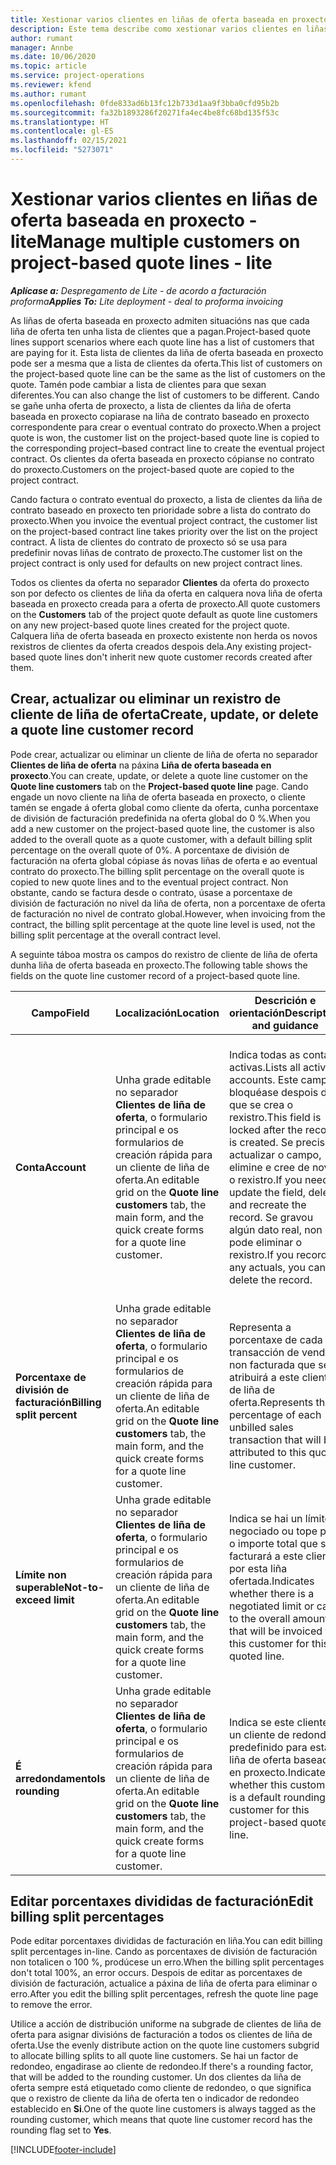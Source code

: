 ```yaml
---
title: Xestionar varios clientes en liñas de oferta baseada en proxecto - lite
description: Este tema describe como xestionar varios clientes en liñas de oferta baseada en proxecto.
author: rumant
manager: Annbe
ms.date: 10/06/2020
ms.topic: article
ms.service: project-operations
ms.reviewer: kfend
ms.author: rumant
ms.openlocfilehash: 0fde833ad6b13fc12b733d1aa9f3bba0cfd95b2b
ms.sourcegitcommit: fa32b1893286f20271fa4ec4be8fc68bd135f53c
ms.translationtype: HT
ms.contentlocale: gl-ES
ms.lasthandoff: 02/15/2021
ms.locfileid: "5273071"
---
```

# <a name="manage-multiple-customers-on-project-based-quote-lines---lite"></a><span data-ttu-id="c34d1-103">Xestionar varios clientes en liñas de oferta baseada en proxecto - lite</span><span class="sxs-lookup"><span data-stu-id="c34d1-103">Manage multiple customers on project-based quote lines - lite</span></span>

<span data-ttu-id="c34d1-104">_**Aplícase a:** Despregamento de Lite - de acordo a facturación proforma_</span><span class="sxs-lookup"><span data-stu-id="c34d1-104">_**Applies To:** Lite deployment - deal to proforma invoicing_</span></span>

<span data-ttu-id="c34d1-105">As liñas de oferta baseada en proxecto admiten situacións nas que cada liña de oferta ten unha lista de clientes que a pagan.</span><span class="sxs-lookup"><span data-stu-id="c34d1-105">Project-based quote lines support scenarios where each quote line has a list of customers that are paying for it.</span></span> <span data-ttu-id="c34d1-106">Esta lista de clientes da liña de oferta baseada en proxecto pode ser a mesma que a lista de clientes da oferta.</span><span class="sxs-lookup"><span data-stu-id="c34d1-106">This list of customers on the project-based quote line can be the same as the list of customers on the quote.</span></span> <span data-ttu-id="c34d1-107">Tamén pode cambiar a lista de clientes para que sexan diferentes.</span><span class="sxs-lookup"><span data-stu-id="c34d1-107">You can also change the list of customers to be different.</span></span> <span data-ttu-id="c34d1-108">Cando se gañe unha oferta de proxecto, a lista de clientes da liña de oferta baseada en proxecto copiarase na liña de contrato baseado en proxecto correspondente para crear o eventual contrato do proxecto.</span><span class="sxs-lookup"><span data-stu-id="c34d1-108">When a project quote is won, the customer list on the project-based quote line is copied to the corresponding project–based contract line to create the eventual project contract.</span></span> <span data-ttu-id="c34d1-109">Os clientes da oferta baseada en proxecto cópianse no contrato do proxecto.</span><span class="sxs-lookup"><span data-stu-id="c34d1-109">Customers on the project-based quote are copied to the project contract.</span></span>

<span data-ttu-id="c34d1-110">Cando factura o contrato eventual do proxecto, a lista de clientes da liña de contrato baseado en proxecto ten prioridade sobre a lista do contrato do proxecto.</span><span class="sxs-lookup"><span data-stu-id="c34d1-110">When you invoice the eventual project contract, the customer list on the project-based contract line takes priority over the list on the project contract.</span></span> <span data-ttu-id="c34d1-111">A lista de clientes do contrato de proxecto só se usa para predefinir novas liñas de contrato de proxecto.</span><span class="sxs-lookup"><span data-stu-id="c34d1-111">The customer list on the project contract is only used for defaults on new project contract lines.</span></span>

<span data-ttu-id="c34d1-112">Todos os clientes da oferta no separador **Clientes** da oferta do proxecto son por defecto os clientes de liña da oferta en calquera nova liña de oferta baseada en proxecto creada para a oferta de proxecto.</span><span class="sxs-lookup"><span data-stu-id="c34d1-112">All quote customers on the **Customers** tab of the project quote default as quote line customers on any new project-based quote lines created for the project quote.</span></span> <span data-ttu-id="c34d1-113">Calquera liña de oferta baseada en proxecto existente non herda os novos rexistros de clientes da oferta creados despois dela.</span><span class="sxs-lookup"><span data-stu-id="c34d1-113">Any existing project-based quote lines don't inherit new quote customer records created after them.</span></span>

## <a name="create-update-or-delete-a-quote-line-customer-record"></a><span data-ttu-id="c34d1-114">Crear, actualizar ou eliminar un rexistro de cliente de liña de oferta</span><span class="sxs-lookup"><span data-stu-id="c34d1-114">Create, update, or delete a quote line customer record</span></span>

<span data-ttu-id="c34d1-115">Pode crear, actualizar ou eliminar un cliente de liña de oferta no separador **Clientes de liña de oferta** na páxina **Liña de oferta baseada en proxecto**.</span><span class="sxs-lookup"><span data-stu-id="c34d1-115">You can create, update, or delete a quote line customer on the **Quote line customers** tab on the **Project-based quote line** page.</span></span> <span data-ttu-id="c34d1-116">Cando engade un novo cliente na liña de oferta baseada en proxecto, o cliente tamén se engade á oferta global como cliente da oferta, cunha porcentaxe de división de facturación predefinida na oferta global do 0 %.</span><span class="sxs-lookup"><span data-stu-id="c34d1-116">When you add a new customer on the project-based quote line, the customer is also added to the overall quote as a quote customer, with a default billing split percentage on the overall quote of 0%.</span></span> <span data-ttu-id="c34d1-117">A porcentaxe de división de facturación na oferta global cópiase ás novas liñas de oferta e ao eventual contrato do proxecto.</span><span class="sxs-lookup"><span data-stu-id="c34d1-117">The billing split percentage on the overall quote is copied to new quote lines and to the eventual project contract.</span></span> <span data-ttu-id="c34d1-118">Non obstante, cando se factura desde o contrato, úsase a porcentaxe de división de facturación no nivel da liña de oferta, non a porcentaxe de oferta de facturación no nivel de contrato global.</span><span class="sxs-lookup"><span data-stu-id="c34d1-118">However, when invoicing from the contract, the billing split percentage at the quote line level is used, not the billing split percentage at the overall contract level.</span></span> 

<span data-ttu-id="c34d1-119">A seguinte táboa mostra os campos do rexistro de cliente de liña de oferta dunha liña de oferta baseada en proxecto.</span><span class="sxs-lookup"><span data-stu-id="c34d1-119">The following table shows the fields on the quote line customer record of a project-based quote line.</span></span>

| <span data-ttu-id="c34d1-120">Campo</span><span class="sxs-lookup"><span data-stu-id="c34d1-120">Field</span></span> | <span data-ttu-id="c34d1-121">Localización</span><span class="sxs-lookup"><span data-stu-id="c34d1-121">Location</span></span> | <span data-ttu-id="c34d1-122">Descrición e orientación</span><span class="sxs-lookup"><span data-stu-id="c34d1-122">Description and guidance</span></span> | <span data-ttu-id="c34d1-123">Impacto descendente</span><span class="sxs-lookup"><span data-stu-id="c34d1-123">Downstream impact</span></span> |
| --- | --- | --- | --- |
| <span data-ttu-id="c34d1-124">**Conta**</span><span class="sxs-lookup"><span data-stu-id="c34d1-124">**Account**</span></span> | <span data-ttu-id="c34d1-125">Unha grade editable no separador **Clientes de liña de oferta**, o formulario principal e os formularios de creación rápida para un cliente de liña de oferta.</span><span class="sxs-lookup"><span data-stu-id="c34d1-125">An editable grid on the **Quote line customers** tab, the main form, and the quick create forms for a quote line customer.</span></span> | <span data-ttu-id="c34d1-126">Indica todas as contas activas.</span><span class="sxs-lookup"><span data-stu-id="c34d1-126">Lists all active accounts.</span></span> <span data-ttu-id="c34d1-127">Este campo bloquéase despois de que se crea o rexistro.</span><span class="sxs-lookup"><span data-stu-id="c34d1-127">This field is locked after the record is created.</span></span> <span data-ttu-id="c34d1-128">Se precisa actualizar o campo, elimine e cree de novo o rexistro.</span><span class="sxs-lookup"><span data-stu-id="c34d1-128">If you need to update the field, delete and recreate the record.</span></span> <span data-ttu-id="c34d1-129">Se gravou algún dato real, non pode eliminar o rexistro.</span><span class="sxs-lookup"><span data-stu-id="c34d1-129">If you recorded any actuals, you can't delete the record.</span></span> | <span data-ttu-id="c34d1-130">Cando escolle unha conta da lista principal de contas para engadir, o cliente da liña de oferta tamén se engade como cliente da oferta ao gardalo.</span><span class="sxs-lookup"><span data-stu-id="c34d1-130">When you pick an account from the master list of accounts to add, the quote line customer is also added as a quote customer when you save it.</span></span> <span data-ttu-id="c34d1-131">Cando se gaña unha oferta, os clientes de liña de oferta tamén se copian aos clientes de liña de contrato do proxecto.</span><span class="sxs-lookup"><span data-stu-id="c34d1-131">When a quote is won, quote line customers are copied to the project contract line customers.</span></span> |
| <span data-ttu-id="c34d1-132">**Porcentaxe de división de facturación**</span><span class="sxs-lookup"><span data-stu-id="c34d1-132">**Billing split percent**</span></span> | <span data-ttu-id="c34d1-133">Unha grade editable no separador **Clientes de liña de oferta**, o formulario principal e os formularios de creación rápida para un cliente de liña de oferta.</span><span class="sxs-lookup"><span data-stu-id="c34d1-133">An editable grid on the **Quote line customers** tab, the main form, and the quick create forms for a quote line customer.</span></span> | <span data-ttu-id="c34d1-134">Representa a porcentaxe de cada transacción de vendas non facturada que se atribuirá a este cliente de liña de oferta.</span><span class="sxs-lookup"><span data-stu-id="c34d1-134">Represents the percentage of each unbilled sales transaction that will be attributed to this quote line customer.</span></span> | <span data-ttu-id="c34d1-135">Copiado aos clientes de liña de contrato de proxecto.</span><span class="sxs-lookup"><span data-stu-id="c34d1-135">Copied over to project contract line customers.</span></span> |
| <span data-ttu-id="c34d1-136">**Límite non superable**</span><span class="sxs-lookup"><span data-stu-id="c34d1-136">**Not-to-exceed limit**</span></span> | <span data-ttu-id="c34d1-137">Unha grade editable no separador **Clientes de liña de oferta**, o formulario principal e os formularios de creación rápida para un cliente de liña de oferta.</span><span class="sxs-lookup"><span data-stu-id="c34d1-137">An editable grid on the **Quote line customers** tab, the main form, and the quick create forms for a quote line customer.</span></span> | <span data-ttu-id="c34d1-138">Indica se hai un límite negociado ou tope para o importe total que se facturará a este cliente por esta liña ofertada.</span><span class="sxs-lookup"><span data-stu-id="c34d1-138">Indicates whether there is a negotiated limit or cap to the overall amount that will be invoiced to this customer for this quoted line.</span></span> | <span data-ttu-id="c34d1-139">Copiado aos clientes de liña de contrato do proxecto cando se gaña unha oferta.</span><span class="sxs-lookup"><span data-stu-id="c34d1-139">Copied over to project contract line customers when a quote is won.</span></span> |
| <span data-ttu-id="c34d1-140">**É arredondamento**</span><span class="sxs-lookup"><span data-stu-id="c34d1-140">**Is rounding**</span></span> | <span data-ttu-id="c34d1-141">Unha grade editable no separador **Clientes de liña de oferta**, o formulario principal e os formularios de creación rápida para un cliente de liña de oferta.</span><span class="sxs-lookup"><span data-stu-id="c34d1-141">An editable grid on the **Quote line customers** tab, the main form, and the quick create forms for a quote line customer.</span></span> | <span data-ttu-id="c34d1-142">Indica se este cliente é un cliente de redondeo predefinido para esta liña de oferta baseada en proxecto.</span><span class="sxs-lookup"><span data-stu-id="c34d1-142">Indicates whether this customer is a default rounding customer for this project-based quote line.</span></span> | <span data-ttu-id="c34d1-143">Copiado aos clientes de contrato do proxecto cando se gaña unha oferta.</span><span class="sxs-lookup"><span data-stu-id="c34d1-143">Copied over to project contract customers when a quote is won.</span></span> |

## <a name="edit-billing-split-percentages"></a><span data-ttu-id="c34d1-144">Editar porcentaxes divididas de facturación</span><span class="sxs-lookup"><span data-stu-id="c34d1-144">Edit billing split percentages</span></span>

<span data-ttu-id="c34d1-145">Pode editar porcentaxes divididas de facturación en liña.</span><span class="sxs-lookup"><span data-stu-id="c34d1-145">You can edit billing split percentages in-line.</span></span> <span data-ttu-id="c34d1-146">Cando as porcentaxes de división de facturación non totalicen o 100 %, prodúcese un erro.</span><span class="sxs-lookup"><span data-stu-id="c34d1-146">When the billing split percentages don't total 100%, an error occurs.</span></span> <span data-ttu-id="c34d1-147">Despois de editar as porcentaxes de división de facturación, actualice a páxina de liña de oferta para eliminar o erro.</span><span class="sxs-lookup"><span data-stu-id="c34d1-147">After you edit the billing split percentages, refresh the quote line page to remove the error.</span></span>

<span data-ttu-id="c34d1-148">Utilice a acción de distribución uniforme na subgrade de clientes de liña de oferta para asignar divisións de facturación a todos os clientes de liña de oferta.</span><span class="sxs-lookup"><span data-stu-id="c34d1-148">Use the evenly distribute action on the quote line customers subgrid to allocate billing splits to all quote line customers.</span></span> <span data-ttu-id="c34d1-149">Se hai un factor de redondeo, engadirase ao cliente de redondeo.</span><span class="sxs-lookup"><span data-stu-id="c34d1-149">If there's a rounding factor, that will be added to the rounding customer.</span></span> <span data-ttu-id="c34d1-150">Un dos clientes da liña de oferta sempre está etiquetado como cliente de redondeo, o que significa que o rexistro de cliente da liña de oferta ten o indicador de redondeo establecido en **Si**.</span><span class="sxs-lookup"><span data-stu-id="c34d1-150">One of the quote line customers is always tagged as the rounding customer, which means that quote line customer record has the rounding flag set to **Yes**.</span></span> 


[!INCLUDE[footer-include](../../includes/footer-banner.md)]